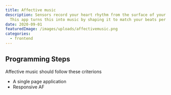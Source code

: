 ```yaml
---
title: Affective music
description: Sensors record your heart rhythm from the surface of your skin.
  This app turns this into music by shaping it to match your beats per minute.
date: 2020-09-01
featuredImage: /images/uploads/affectivemusic.png
categories:
  - frontend
---
```


## Programming Steps
Affective music should follow these criterions
- A single page application
- Responsive AF